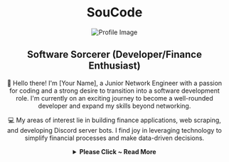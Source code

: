 <div align="center">
  <h1>SouCode</h1>
  <img src="https://github.com/SouCode/SouCode/assets/93101540/0986073b-2cc9-4cad-8671-89960d7b2457" alt="Profile Image">
  <h2>Software Sorcerer (Developer/Finance Enthusiast)</h2>
</div>

  <p align="center">
    👋 Hello there! I'm [Your Name], a Junior Network Engineer with a passion for coding and a strong desire to transition into a software development role. I'm currently on an exciting journey to become a well-rounded developer and expand my skills beyond networking.
  </p>

  <p align="center">
    💻 My areas of interest lie in building finance applications, web scraping, and developing Discord server bots. I find joy in leveraging technology to simplify financial processes and make data-driven decisions.
  </p>

<div align="center">
  <details>
    <summary><strong>Please Click ~ Read More</strong></summary>
    
  <p align="center">
    🎓 I'm soon to be a proud graduate of the General Assembly Coding Bootcamp, where I've acquired a solid foundation in software development and problem-solving. Throughout my coding journey, I've discovered the power of programming in solving everyday challenges and improving my own life. Now, my goal is to utilize my skills to assist and empower others.
  </p>

  <p align="center">
    🌟 If you're looking for someone who is driven, curious, and eager to learn, you've come to the right place. I'm constantly seeking new opportunities to enhance my technical expertise and contribute to exciting projects.
  </p>

  <p align="center">
    📫 Feel free to connect with me on GitHub and let's embark on this coding adventure together!
  </p>
  </details>
</div>

